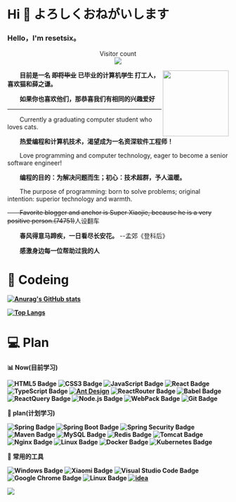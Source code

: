 # Hi 👋 よろしくおねがいします

<h3>Hello，I'm resetsix。</h3>

<!-- dynamic typing effect 动态打字效果 -->

<!-- [![Typing SVG](https://readme-typing-svg.demolab.com?font=Fira+Code&pause=1000&width=435&lines=I'm+resetsix.%E5%B8%8C%E6%9C%9B%E6%88%91%E8%83%BD%E4%BC%A0%E6%92%AD%E5%BF%AB%E4%B9%90%E7%BB%99%E4%BD%A0%E3%80%82)](https://git.io/typing-svg) -->

<!-- knock code pictures 敲代码的图片 -->

<!-- <img width="200" src="https://media4.giphy.com/media/scZPhLqaVOM1qG4lT9/giphy.gif?cid=ecf05e47obtqcpjdwcuylnscejlm8s8nharuq9o75ya846kh&rid=giphy.gif&ct=g" /><br> -->

<!-- 访客 -->
<p align="center"> 
  Visitor count<br>
  <img src="https://profile-counter.glitch.me/resetsix/count.svg" />
</p>

<!-- About me 关于我 -->

<!-- # 🌞 About Me ありがとう -->

<img align="right" width="150" src="https://media4.giphy.com/media/ES4Vcv8zWfIt2/200w.webp?cid=ecf05e47jlkwo438tpoebbmojuqakxv9rajqje2jax1u66oy&rid=200w.webp&ct=g" />

<!-- <div align="center"> <img src="https://metrics.lecoq.io/resetsix?template=classic&config.timezone=Asia%2FShanghai"> </div> -->

<p>&emsp;&emsp;<b>目前是一名 <del>即将毕业</del> 已毕业的计算机<del>学生</del> 打工人，喜欢猫和薛之谦。</b></p>
<b><p>&emsp;&emsp;如果你也喜欢他们，那恭喜我们有相同的兴趣爱好</b></p>

<hr/>

<p>&emsp;&emsp;Currently a graduating computer student who loves cats.</p>
<p>&emsp;&emsp;<b>热爱编程和计算机技术，渴望成为一名资深软件工程师！</b></p>
<p>&emsp;&emsp;Love programming and computer technology, eager to become a senior software engineer!</p>
<p>&emsp;&emsp;<b>编程的目的：为解决问题而生；初心：技术超群，予人温暖。</b></p>
<p>&emsp;&emsp;The purpose of programming: born to solve problems; original intention: superior technology and warmth.</p>

<del>&emsp;&emsp;Favorite blogger and anchor is Super Xiaojie, because he is a very positive person.(74751)</del>人设翻车

<p>&emsp;&emsp;<b>春风得意马蹄疾，一日看尽长安花。</b> --孟郊《登科后》</p>
<p>&emsp;&emsp;<b>感激身边每一位帮助过我的人</p>

# 🌃 Codeing

<!-- stats数 -->

[![Anurag's GitHub stats](https://github-readme-stats.vercel.app/api?username=resetsix&show_icons=true)](https://github.com/anuraghazra/github-readme-stats)

<!-- 常用语言 -->

[![Top Langs](https://github-readme-stats.vercel.app/api/top-langs/?username=resetsix&layout=compact)](https://github.com/anuraghazra/github-readme-stats)

<!--  skill badge 技能徽章 -->

# 💻 Plan

📊 Now(目前学习)

![HTML5 Badge](https://img.shields.io/badge/HTML5-E34F26?logo=html5&logoColor=fff&style=flat)
![CSS3 Badge](https://img.shields.io/badge/CSS3-1572B6?logo=css3&logoColor=fff&style=flat)
![JavaScript Badge](https://img.shields.io/badge/JavaScript-F7DF1E?logo=javascript&logoColor=000&style=flat)
![React Badge](https://img.shields.io/badge/React-61DAFB?logo=react&logoColor=000&style=flat)
![TypeScript Badge](https://img.shields.io/badge/TypeScript-3776AB?logo=typescript&logoColor=fff&style=flat)
[![Ant Design](https://img.shields.io/badge/-Ant%20Design-%230170FE?logo=ant-design&logoColor=white)](https://ant.design/)
![ReactRouter Badge](https://img.shields.io/badge/ReactRouter-6DB33F?logo=ReactRouter&logoColor=fff&style=flat)
![Babel Badge](https://img.shields.io/badge/Babel-41CD52?logo=babel&logoColor=fff&style=flat)
![ReactQuery Badge](https://img.shields.io/badge/ReactQuery-47A248?logo=reactquery&logoColor=fff&style=flat)
![Node.js Badge](https://img.shields.io/badge/Node.js-393?logo=nodedotjs&logoColor=fff&style=flat)
![WebPack Badge](https://img.shields.io/badge/WebPack-4FC08D?logo=webpack&logoColor=fff&style=flat)
![Git Badge](https://img.shields.io/badge/Git-393?logo=Git&logoColor=fff&style=flat)

📅 plan(计划学习)

![Spring Badge](https://img.shields.io/badge/Spring-6DB33F?logo=Spring&logoColor=fff&style=flat)
![Spring Boot Badge](https://img.shields.io/badge/Spring%20Boot-239120?logo=Spring+Boot&logoColor=fff&style=flat)
![Spring Security Badge](https://img.shields.io/badge/Spring%20Security-276DC3?logo=Spring+Security&logoColor=fff&style=flat)
![Maven Badge](https://img.shields.io/badge/Maven-777BB4?logo=Apache+Maven&logoColor=fff&style=flat)
![MySQL Badge](https://img.shields.io/badge/MySQL-3178C6?logo=MySQL&logoColor=fff&style=flat)
![Redis Badge](https://img.shields.io/badge/Redis-393?logo=Redis&logoColor=fff&style=flat)
![Tomcat Badge](https://img.shields.io/badge/Tomcat-0769AD?logo=Apache+Tomcat&logoColor=fff&style=flat)
![Nginx Badge](https://img.shields.io/badge/Nginx-0769AD?logo=Nginx&logoColor=fff&style=flat)
![Linux Badge](https://img.shields.io/badge/Linux-646CFF?logo=Linux&logoColor=fff&style=flat)
![Docker Badge](https://img.shields.io/badge/Docker-3DDC84?logo=Docker&logoColor=fff&style=flat)
![Kubernetes Badge](https://img.shields.io/badge/Kubernetes-646CFF?logo=Kubernetes&logoColor=fff&style=flat)

🧰 常用的工具

![Windows Badge](https://img.shields.io/badge/Windows-0078D6?logo=windows&logoColor=fff&style=flat)
![Xiaomi Badge](https://img.shields.io/badge/Xiaomi-FF6900?logo=xiaomi&logoColor=fff&style=flat)
![Visual Studio Code Badge](https://img.shields.io/badge/Visual%20Studio%20Code-007ACC?logo=visualstudiocode&logoColor=fff&style=flat)
![Google Chrome Badge](https://img.shields.io/badge/Google%20Chrome-5C2D91?logo=google-chrome&logoColor=fff&style=flat)
![Linux Badge](https://img.shields.io/badge/Linux-FCC624?logo=linux&logoColor=000&style=flat)
[![idea](https://img.shields.io/badge/idea-%230170FE?logo=IntelliJ-IDEA&logoColor=white)](https://www.jetbrains.com/idea/)

<!-- programming tool icon 编程工具图标 -->

<img src="https://skillicons.dev/icons?i=vscode,idea,react,ts,webpack,html,css,emotion,git,java,k8s,docker,linux,nodejs,postman,javascript,babel,twitter,git,github,nginx" /><br>
